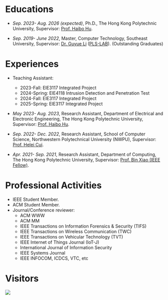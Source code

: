 
# Educations
- *Sep. 2023- Aug. 2026 (expected)*, Ph.D., The Hong Kong Polytechnic University, Supervisor: [Prof. Haibo Hu](https://haibohu.org/).

- *Sep. 2019- June 2022*, Master, Computer Technology, Southeast University, Supervisor: [Dr. Guyue Li](https://www.researchgate.net/profile/Li-Guyue) ([PLS-LAB](https://sunyl1123.github.io/6102laboratory.github.io/)). (Outstanding Graduates)

<!--  - *Sep. 2014- July 2018*, Bachelor, Computer Science and Technology, Henan University of Technology. (Outstanding Graduates) -->


# Experiences
- Teaching Assistant:
  - 2023-Fall: EIE3117 Integrated Project
  - 2024-Spring: EIE4118 Intrusion Detection and Penetration Test
  - 2024-Fall: EIE3117 Integrated Project
  - 2025-Spring: EIE3117 Integrated Project


- *May 2023- Aug. 2023*, Research Assistant, Department of Electrical and Electronic Engineering, The Hong Kong Polytechnic University, Supervisor: [Prof. Haibo Hu](https://haibohu.org/).

- *Sep. 2022- Dec. 2022*, Research Assistant, School of Computer Science, Northwestern Polytechnical University (NWPU), Supervisor: [Prof. Helei Cui](https://helei.pro/).

- *Apr. 2021- Sep. 2021*, Research Assistant, Department of Computing, The Hong Kong Polytechnic University, Supervisor: [Prof. Bin Xiao (IEEE Fellow)](https://www4.comp.polyu.edu.hk/~csbxiao/).

# Professional Activities
- IEEE Student Member.
- ACM Student Member.
- Journal/Conference reviewer:
  - ACM WWW
  - ACM MM
  - IEEE Transactions on Information Forensics & Security (TIFS)
  - IEEE Transactions on Wireless Communication (TWC)
  - IEEE Transactions on Vehicular Technology (TVT)
  - IEEE Internet of Things Journal (IoT-J)
  - International Journal of Information Security
  - IEEE Systems Journal
  - IEEE INFOCOM, ICDCS, VTC, etc
 
# Visitors
<a href="https://clustrmaps.com/site/1c5hr"  title="ClustrMaps"><img src="//www.clustrmaps.com/map_v2.png?d=4FTCO24SPqZqK7LwQm7qemKD0j6bRA8JbBEa3egxjaM&cl=ffffff" />
</a>

